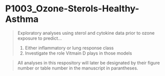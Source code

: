 # P1003_Ozone-Sterols-Healthy-Asthma


> Exploratory analyses using sterol and cytokine data prior to ozone exposure to predict...
  > 1. Either inflammatory or lung response class
  > 2. Investigate the role Vitmain D plays in those models

> All analyses in this respository will later be designated by their figure number or table number in the manuscript in parantheses.
